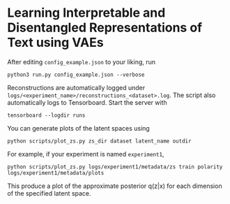 # Learning Interpretable and Disentangled Representations of Text using VAEs

After editing `config_example.json` to your liking, run

```
python3 run.py config_example.json --verbose
```

Reconstructions are automatically logged under `logs/<experiment_name>/reconstructions_<dataset>.log`.
The script also automatically logs to Tensorboard. Start the server with

```
tensorboard --logdir runs
```

You can generate plots of the latent spaces using

```
python scripts/plot_zs.py zs_dir dataset latent_name outdir
```

For example, if your experiment is named `experiment1`,

```
python scripts/plot_zs.py logs/experiment1/metadata/zs train polarity logs/experiment1/metadata/plots
```

This produce a plot of the approximate posterior q(z|x) for each dimension of the specified latent space.
